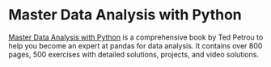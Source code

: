 # Master Data Analysis with Python

[Master Data Analysis with Python][0] is a comprehensive book by Ted Petrou to help you become an expert at pandas for data analysis. It contains over 800 pages, 500 exercises with detailed solutions, projects, and video solutions.


[0]: https://dunderdata.com/master-data-analysis-with-python
